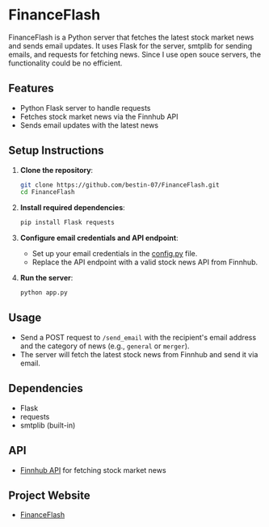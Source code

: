 # FinanceFlash

FinanceFlash is a Python server that fetches the latest stock market news and sends email updates. It uses Flask for the server, smtplib for sending emails, and requests for fetching news.
Since I use open souce servers, the functionality could be no efficient.

## Features
- Python Flask server to handle requests
- Fetches stock market news via the Finnhub API
- Sends email updates with the latest news

## Setup Instructions
1. **Clone the repository**:
    ```bash
    git clone https://github.com/bestin-07/FinanceFlash.git
    cd FinanceFlash
    ```

2. **Install required dependencies**:
    ```bash
    pip install Flask requests
    ```

3. **Configure email credentials and API endpoint**:
    - Set up your email credentials in the [config.py](http://_vscodecontentref_/2) file.
    - Replace the API endpoint with a valid stock news API from Finnhub.

4. **Run the server**:
    ```bash
    python app.py
    ```

## Usage
- Send a POST request to `/send_email` with the recipient's email address and the category of news (e.g., `general` or `merger`).
- The server will fetch the latest stock news from Finnhub and send it via email.

## Dependencies
- Flask
- requests
- smtplib (built-in)

## API
- [Finnhub API](https://finnhub.io/docs/api) for fetching stock market news

## Project Website
- [FinanceFlash](https://financeflash.pythonanywhere.com/)

